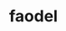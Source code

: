 ---
title: "faodel"
layout: cache
categories: [package, develop-2024-08-04]
meta: {"versions": ["1.2108.1"], "compilers": ["gcc@=11.1.0", "gcc@=11.4.0", "gcc@=9.4.0", "oneapi@=2024.2.0"], "oss": ["ubuntu20.04", "ubuntu22.04"], "platforms": ["linux"], "targets": ["neoverse_v1", "neoverse_v2", "ppc64le", "x86_64_v3"], "stacks": ["data-vis-sdk", "e4s-neoverse-v2", "e4s-neoverse_v1", "e4s-oneapi", "e4s-power", "root"], "num_specs": 10, "num_specs_by_stack": {"root": 10, "e4s-power": 1, "data-vis-sdk": 2, "e4s-neoverse_v1": 2, "e4s-neoverse-v2": 1, "e4s-oneapi": 2}}
spec_details: [{"hash": "cfmvz76k5bm26jkfeaec2m4q44nmrcfz", "compiler": "gcc@=9.4.0", "versions": ["1.2108.1"], "os": "ubuntu20.04", "platform": "linux", "target": "ppc64le", "variants": ["build_system=cmake", "build_type=Release", "generator=make", "~hdf5", "~ipo", "logging=stdout", "+mpi", "network=nnti", "serializer=xdr", "+shared", "~tcmalloc"], "stacks": ["root", "e4s-power"], "size": "-", "tarball": "https://binaries.spack.io/develop-2024-08-04/build_cache/linux-ubuntu20.04-ppc64le/gcc-9.4.0/faodel-1.2108.1/linux-ubuntu20.04-ppc64le-gcc-9.4.0-faodel-1.2108.1-cfmvz76k5bm26jkfeaec2m4q44nmrcfz.spack"}, {"hash": "2ic27fd6cw6xbm6gqbqeqgdbykynjlt4", "compiler": "gcc@=11.1.0", "versions": ["1.2108.1"], "os": "ubuntu20.04", "platform": "linux", "target": "x86_64_v3", "variants": ["build_system=cmake", "build_type=Release", "generator=make", "+hdf5", "~ipo", "logging=stdout", "+mpi", "network=libfabric", "serializer=xdr", "+shared", "+tcmalloc"], "stacks": ["root", "data-vis-sdk"], "size": "-", "tarball": "https://binaries.spack.io/develop-2024-08-04/build_cache/linux-ubuntu20.04-x86_64_v3/gcc-11.1.0/faodel-1.2108.1/linux-ubuntu20.04-x86_64_v3-gcc-11.1.0-faodel-1.2108.1-2ic27fd6cw6xbm6gqbqeqgdbykynjlt4.spack"}, {"hash": "zqeka5r4m3cr56trhv3wtzsqvpyy3n7m", "compiler": "gcc@=11.1.0", "versions": ["1.2108.1"], "os": "ubuntu20.04", "platform": "linux", "target": "x86_64_v3", "variants": ["build_system=cmake", "build_type=Release", "generator=make", "+hdf5", "~ipo", "logging=stdout", "+mpi", "network=libfabric", "serializer=xdr", "+shared", "+tcmalloc"], "stacks": ["root", "data-vis-sdk"], "size": "-", "tarball": "https://binaries.spack.io/develop-2024-08-04/build_cache/linux-ubuntu20.04-x86_64_v3/gcc-11.1.0/faodel-1.2108.1/linux-ubuntu20.04-x86_64_v3-gcc-11.1.0-faodel-1.2108.1-zqeka5r4m3cr56trhv3wtzsqvpyy3n7m.spack"}, {"hash": "3f2agb4oesrgxqslbhinmn7d3jfu4hi6", "compiler": "gcc@=11.4.0", "versions": ["1.2108.1"], "os": "ubuntu22.04", "platform": "linux", "target": "neoverse_v1", "variants": ["build_system=cmake", "build_type=Release", "generator=make", "+hdf5", "~ipo", "logging=stdout", "+mpi", "network=libfabric", "serializer=xdr", "+shared", "+tcmalloc"], "stacks": ["e4s-neoverse_v1", "root"], "size": "-", "tarball": "https://binaries.spack.io/develop-2024-08-04/build_cache/linux-ubuntu22.04-neoverse_v1/gcc-11.4.0/faodel-1.2108.1/linux-ubuntu22.04-neoverse_v1-gcc-11.4.0-faodel-1.2108.1-3f2agb4oesrgxqslbhinmn7d3jfu4hi6.spack"}, {"hash": "zhpu2woaepbv5uebh6tof6nifom5ofl7", "compiler": "gcc@=11.4.0", "versions": ["1.2108.1"], "os": "ubuntu22.04", "platform": "linux", "target": "neoverse_v1", "variants": ["build_system=cmake", "build_type=Release", "generator=make", "~hdf5", "~ipo", "logging=stdout", "+mpi", "network=nnti", "serializer=xdr", "+shared", "+tcmalloc"], "stacks": ["e4s-neoverse_v1", "root"], "size": "-", "tarball": "https://binaries.spack.io/develop-2024-08-04/build_cache/linux-ubuntu22.04-neoverse_v1/gcc-11.4.0/faodel-1.2108.1/linux-ubuntu22.04-neoverse_v1-gcc-11.4.0-faodel-1.2108.1-zhpu2woaepbv5uebh6tof6nifom5ofl7.spack"}, {"hash": "ifqsbhwuy3d3l2xeiay4cawhrnihbtkc", "compiler": "gcc@=11.4.0", "versions": ["1.2108.1"], "os": "ubuntu22.04", "platform": "linux", "target": "neoverse_v2", "variants": ["build_system=cmake", "build_type=Release", "generator=make", "+hdf5", "~ipo", "logging=stdout", "+mpi", "network=libfabric", "serializer=xdr", "+shared", "+tcmalloc"], "stacks": ["root", "e4s-neoverse-v2"], "size": "-", "tarball": "https://binaries.spack.io/develop-2024-08-04/build_cache/linux-ubuntu22.04-neoverse_v2/gcc-11.4.0/faodel-1.2108.1/linux-ubuntu22.04-neoverse_v2-gcc-11.4.0-faodel-1.2108.1-ifqsbhwuy3d3l2xeiay4cawhrnihbtkc.spack"}, {"hash": "dkcrub7voipdcyce4lzh3q5nozu7usa7", "compiler": "gcc@=11.4.0", "versions": ["1.2108.1"], "os": "ubuntu22.04", "platform": "linux", "target": "x86_64_v3", "variants": ["build_system=cmake", "build_type=Release", "generator=make", "+hdf5", "~ipo", "logging=stdout", "+mpi", "network=libfabric", "serializer=xdr", "+shared", "+tcmalloc"], "stacks": ["root"], "size": "-", "tarball": "https://binaries.spack.io/develop-2024-08-04/build_cache/linux-ubuntu22.04-x86_64_v3/gcc-11.4.0/faodel-1.2108.1/linux-ubuntu22.04-x86_64_v3-gcc-11.4.0-faodel-1.2108.1-dkcrub7voipdcyce4lzh3q5nozu7usa7.spack"}, {"hash": "2koj7h67tvhhyhbhhmezntikis6zr7dk", "compiler": "gcc@=11.4.0", "versions": ["1.2108.1"], "os": "ubuntu22.04", "platform": "linux", "target": "x86_64_v3", "variants": ["build_system=cmake", "build_type=Release", "generator=make", "~hdf5", "~ipo", "logging=stdout", "+mpi", "network=nnti", "serializer=xdr", "+shared", "+tcmalloc"], "stacks": ["root"], "size": "-", "tarball": "https://binaries.spack.io/develop-2024-08-04/build_cache/linux-ubuntu22.04-x86_64_v3/gcc-11.4.0/faodel-1.2108.1/linux-ubuntu22.04-x86_64_v3-gcc-11.4.0-faodel-1.2108.1-2koj7h67tvhhyhbhhmezntikis6zr7dk.spack"}, {"hash": "kunrl6k4s6vczngx53625x7hs57ul2gi", "compiler": "oneapi@=2024.2.0", "versions": ["1.2108.1"], "os": "ubuntu22.04", "platform": "linux", "target": "x86_64_v3", "variants": ["build_system=cmake", "build_type=Release", "generator=make", "+hdf5", "~ipo", "logging=stdout", "+mpi", "network=libfabric", "serializer=xdr", "+shared", "+tcmalloc"], "stacks": ["root", "e4s-oneapi"], "size": "-", "tarball": "https://binaries.spack.io/develop-2024-08-04/build_cache/linux-ubuntu22.04-x86_64_v3/oneapi-2024.2.0/faodel-1.2108.1/linux-ubuntu22.04-x86_64_v3-oneapi-2024.2.0-faodel-1.2108.1-kunrl6k4s6vczngx53625x7hs57ul2gi.spack"}, {"hash": "ugcwsyw265wclj2wjln7qinaitzw2upx", "compiler": "oneapi@=2024.2.0", "versions": ["1.2108.1"], "os": "ubuntu22.04", "platform": "linux", "target": "x86_64_v3", "variants": ["build_system=cmake", "build_type=Release", "generator=make", "~hdf5", "~ipo", "logging=stdout", "+mpi", "network=nnti", "serializer=xdr", "+shared", "+tcmalloc"], "stacks": ["root", "e4s-oneapi"], "size": "-", "tarball": "https://binaries.spack.io/develop-2024-08-04/build_cache/linux-ubuntu22.04-x86_64_v3/oneapi-2024.2.0/faodel-1.2108.1/linux-ubuntu22.04-x86_64_v3-oneapi-2024.2.0-faodel-1.2108.1-ugcwsyw265wclj2wjln7qinaitzw2upx.spack"}]
---